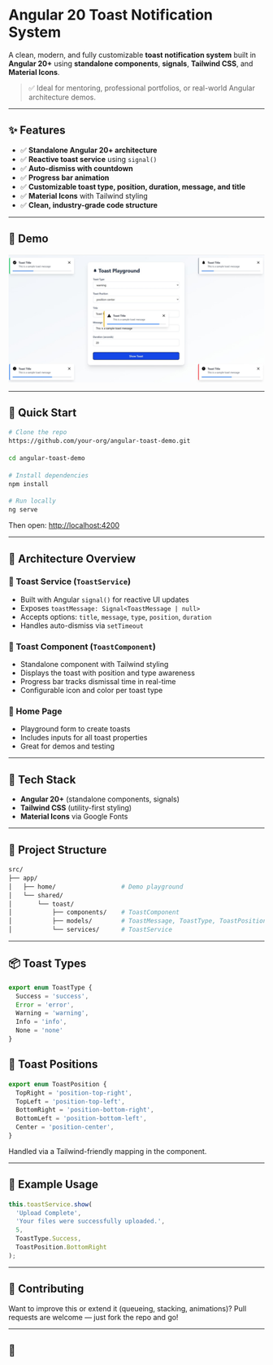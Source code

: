 # Angular 20 Toast Notification System

A clean, modern, and fully customizable **toast notification system** built in **Angular 20+** using **standalone components**, **signals**, **Tailwind CSS**, and **Material Icons**.

> ✅ Ideal for mentoring, professional portfolios, or real-world Angular architecture demos.

---

## ✨ Features

* ✅ **Standalone Angular 20+ architecture**
* ✅ **Reactive toast service** using `signal()`
* ✅ **Auto-dismiss with countdown**
* ✅ **Progress bar animation**
* ✅ **Customizable toast type, position, duration, message, and title**
* ✅ **Material Icons** with Tailwind styling
* ✅ **Clean, industry-grade code structure**

---

## 📸 Demo

![Toast Demo UI Screenshot](docs/images/toast-notification-system-demo-01.jpg) 

---

## 🚀 Quick Start

```bash
# Clone the repo
https://github.com/your-org/angular-toast-demo.git

cd angular-toast-demo

# Install dependencies
npm install

# Run locally
ng serve
```

Then open: [http://localhost:4200](http://localhost:4200)

---

## 🧱 Architecture Overview

### 🔹 Toast Service (`ToastService`)

* Built with Angular `signal()` for reactive UI updates
* Exposes `toastMessage: Signal<ToastMessage | null>`
* Accepts options: `title`, `message`, `type`, `position`, `duration`
* Handles auto-dismiss via `setTimeout`

### 🔹 Toast Component (`ToastComponent`)

* Standalone component with Tailwind styling
* Displays the toast with position and type awareness
* Progress bar tracks dismissal time in real-time
* Configurable icon and color per toast type

### 🔹 Home Page

* Playground form to create toasts
* Includes inputs for all toast properties
* Great for demos and testing

---

## 🧠 Tech Stack

* **Angular 20+** (standalone components, signals)
* **Tailwind CSS** (utility-first styling)
* **Material Icons** via Google Fonts

---

## 📁 Project Structure

```sh
src/
├── app/
│   ├── home/                  # Demo playground
│   └── shared/
│       └── toast/
│           ├── components/    # ToastComponent
│           ├── models/        # ToastMessage, ToastType, ToastPosition
│           └── services/      # ToastService
```

---

## 📦 Toast Types

```ts
export enum ToastType {
  Success = 'success',
  Error = 'error',
  Warning = 'warning',
  Info = 'info',
  None = 'none'
}
```

## 🧭 Toast Positions

```ts
export enum ToastPosition {
  TopRight = 'position-top-right',
  TopLeft = 'position-top-left',
  BottomRight = 'position-bottom-right',
  BottomLeft = 'position-bottom-left',
  Center = 'position-center',
}
```

Handled via a Tailwind-friendly mapping in the component.

---

## 📌 Example Usage

```ts
this.toastService.show(
  'Upload Complete',
  'Your files were successfully uploaded.',
  5,
  ToastType.Success,
  ToastPosition.BottomRight
);
```

---

## 🤝 Contributing

Want to improve this or extend it (queueing, stacking, animations)?
Pull requests are welcome — just fork the repo and go!

---

## 📄
